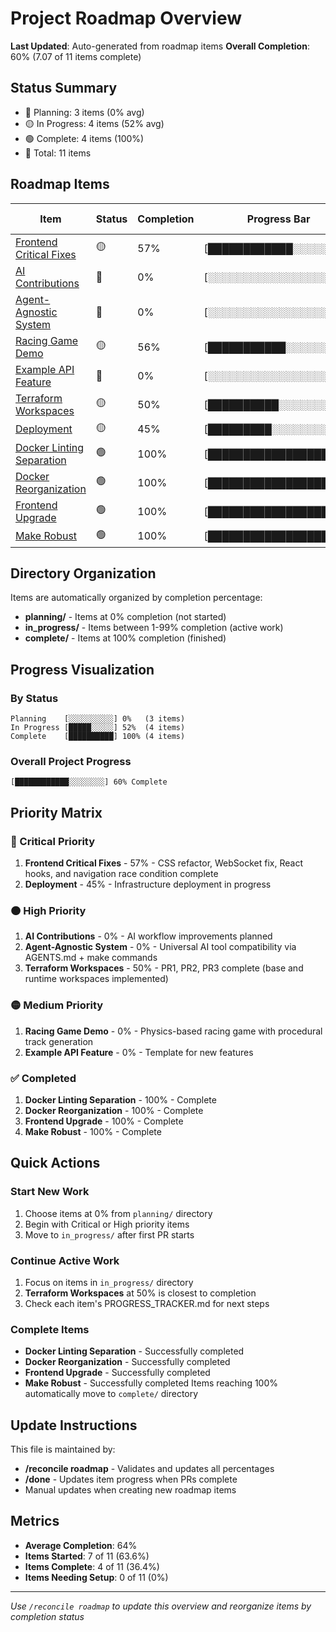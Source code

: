 # Project Roadmap Overview

**Last Updated**: Auto-generated from roadmap items
**Overall Completion**: 60% (7.07 of 11 items complete)

## Status Summary
- 🔴 Planning: 3 items (0% avg)
- 🟡 In Progress: 4 items (52% avg)
- 🟢 Complete: 4 items (100%)
- 📝 Total: 11 items

## Roadmap Items

| Item | Status | Completion | Progress Bar | Priority | Current State | Location |
|------|--------|------------|--------------|----------|---------------|----------|
| [Frontend Critical Fixes](in_progress/frontend-critical-fixes/PROGRESS_TRACKER.md) | 🟡 | 57% | [████████████░░░░░░░░] | Critical | 4/7 PRs | `in_progress/` |
| [AI Contributions](planning/ai-contributions/PROGRESS_TRACKER.md) | 🔴 | 0% | [░░░░░░░░░░░░░░░░░░░░] | High | 0/6 PRs | `planning/` |
| [Agent-Agnostic System](planning/agent-agnostic-system/PROGRESS_TRACKER.md) | 🔴 | 0% | [░░░░░░░░░░░░░░░░░░░░] | High | 0/6 PRs | `planning/` |
| [Racing Game Demo](in_progress/racing-game-demo/PROGRESS_TRACKER.md) | 🟡 | 56% | [███████████░░░░░░░░░] | Medium | 4.5/8 PRs | `in_progress/` |
| [Example API Feature](planning/example-api-feature/PROGRESS_TRACKER.md) | 🔴 | 0% | [░░░░░░░░░░░░░░░░░░░░] | Medium | 0/6 PRs | `planning/` |
| [Terraform Workspaces](in_progress/terraform-workspaces/PROGRESS_TRACKER.md) | 🟡 | 50% | [██████████░░░░░░░░░░] | High | 3/6 PRs | `in_progress/` |
| [Deployment](in_progress/deployment/PROGRESS_TRACKER.md) | 🟡 | 45% | [█████████░░░░░░░░░░░] | Critical | 5/11 PRs | `in_progress/` |
| [Docker Linting Separation](complete/docker-linting-separation/PROGRESS_TRACKER.md) | 🟢 | 100% | [████████████████████] | High | Complete | `complete/` |
| [Docker Reorganization](complete/docker-reorganization/PROGRESS_TRACKER.md) | 🟢 | 100% | [████████████████████] | High | Complete | `complete/` |
| [Frontend Upgrade](complete/frontend_upgrade/PROGRESS_TRACKER.md) | 🟢 | 100% | [████████████████████] | Medium | Complete | `complete/` |
| [Make Robust](complete/make_robust/PROGRESS_TRACKER.md) | 🟢 | 100% | [████████████████████] | Low | Complete | `complete/` |


## Directory Organization

Items are automatically organized by completion percentage:
- **planning/** - Items at 0% completion (not started)
- **in_progress/** - Items between 1-99% completion (active work)
- **complete/** - Items at 100% completion (finished)

## Progress Visualization

### By Status
```
Planning    [░░░░░░░░░░] 0%   (3 items)
In Progress [█████░░░░░] 52%  (4 items)
Complete    [██████████] 100% (4 items)
```

### Overall Project Progress
```
[████████████░░░░░░░░] 60% Complete
```

## Priority Matrix

### 🔴 Critical Priority
1. **Frontend Critical Fixes** - 57% - CSS refactor, WebSocket fix, React hooks, and navigation race condition complete
2. **Deployment** - 45% - Infrastructure deployment in progress

### 🟠 High Priority
1. **AI Contributions** - 0% - AI workflow improvements planned
2. **Agent-Agnostic System** - 0% - Universal AI tool compatibility via AGENTS.md + make commands
3. **Terraform Workspaces** - 50% - PR1, PR2, PR3 complete (base and runtime workspaces implemented)

### 🟡 Medium Priority
1. **Racing Game Demo** - 0% - Physics-based racing game with procedural track generation
2. **Example API Feature** - 0% - Template for new features

### ✅ Completed
1. **Docker Linting Separation** - 100% - Complete
2. **Docker Reorganization** - 100% - Complete
3. **Frontend Upgrade** - 100% - Complete
4. **Make Robust** - 100% - Complete

## Quick Actions

### Start New Work
1. Choose items at 0% from `planning/` directory
2. Begin with Critical or High priority items
3. Move to `in_progress/` after first PR starts

### Continue Active Work
1. Focus on items in `in_progress/` directory
2. **Terraform Workspaces** at 50% is closest to completion
3. Check each item's PROGRESS_TRACKER.md for next steps

### Complete Items
- **Docker Linting Separation** - Successfully completed
- **Docker Reorganization** - Successfully completed
- **Frontend Upgrade** - Successfully completed
- **Make Robust** - Successfully completed
Items reaching 100% automatically move to `complete/` directory

## Update Instructions

This file is maintained by:
- **/reconcile roadmap** - Validates and updates all percentages
- **/done** - Updates item progress when PRs complete
- Manual updates when creating new roadmap items

## Metrics

- **Average Completion**: 64%
- **Items Started**: 7 of 11 (63.6%)
- **Items Complete**: 4 of 11 (36.4%)
- **Items Needing Setup**: 0 of 11 (0%)

---

*Use `/reconcile roadmap` to update this overview and reorganize items by completion status*